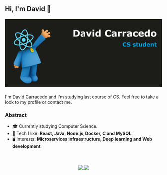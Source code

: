 ## Hi, I'm David 👋

<div style="margin: 20px 0;">
    <img src="1.png"/>
</div>

I'm David Carracedo and I'm studying last course of CS. Feel free to take a look to my profile or contact me.

### Abstract

-   🎓 Currently studying Computer Science.
-   💙 Tech I like: **React, Java, Node.js, Docker, C and MySQL**.
-   🖥️ Interests: **Microservices infraestructure, Deep learning and Web development**.

<div align="center" style="margin-top: 50px;">
    <a href="https://github.com/davidcm62/">
        <img
            align="center"
            height="160"
            src="https://github-readme-stats.vercel.app/api/top-langs/?username=davidcm62&layout=compact&theme=github_dark"
        />
    </a>
    <a href="https://github.com/davidcm62/">
        <img
            align="center"
            height="160"
            src="https://github-readme-stats.vercel.app/api?username=davidcm62&count_private=true&show_icons=true&custom_title=Github%20Stats&hide=issues&theme=github_dark"
        />
    </a>
</div>